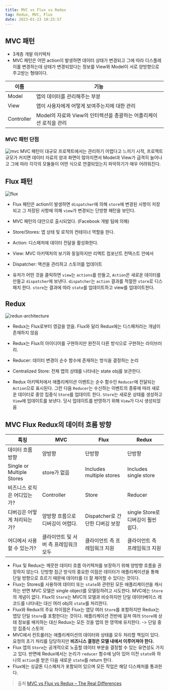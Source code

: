 ```yaml
---
title: MVC vs Flux vs Redux
tag: Redux, MVC, Flux
date: 2023-01-23 10:25:57
---
```


## MVC 패턴

- 3계층 개발 아키텍처
- MVC 패턴은 어떤 action이 발생하면 데이터 상태가 변경되고 그에 따라 디스플레이를 변경하는데 상태가 변경되었다는 정보를 View와 Model이 서로 양방향으로 주고받는 형태이다.

<div class="table-wrapper">

| 이름       | 기능                                                               |
| ---------- | ------------------------------------------------------------------ |
| Model      | 앱의 데이터를 관리해주는 부분                                      |
| View       | 앱이 사용자에게 어떻게 보여주는지에 대한 관리                      |
| Controller | Model의 자료와 View의 인터렉션을 총괄하는 어플리케이션 로직을 관리 |

</div>

### MVC 패턴 단점

![mvc](https://velog.velcdn.com/images%2Faeong98%2Fpost%2F2c86077a-0a05-4302-86a6-e0d692b32299%2Fimage.png)
MVC 패턴이 대규모 프로젝트에서는 관리하기 어렵다고 느끼기 시작, 프로젝트 규모가 커지면 데이터 자료의 양과 화면이 많아지면서 Model과 View가 급격히 늘어나고 그에 따라 각각의 모듈들이 어떤 식으로 연결되었는지 파악하기가 매우 어려워진다.

## Flux 패턴

![flux](https://www.clariontech.com/hs-fs/hubfs/Image2-61.png?width=513&name=Image2-61.png)

- Flux 패턴은 action이 발생하면 `dispatcher`에 의해 `store`에 변경된 사항이 저장되고 그 저장된 사항에 의해 `view`가 변경되는 단방향 패턴을 보인다.
- MVC 패턴의 대안으로 출시되었다. (Facebook 개발 팀에 의해)

- Store/Stores: 앱 상태 및 로직의 컨테이너 역할을 한다.
- Action: 디스패처에 데이터 전달을 활성화한다.
- View: MVC 아키텍처의 보기와 동일하지만 리액트 컴포넌트 컨텍스트 안에서
- Dispatcher: 액션을 관리하고 스토어를 업데이트

- 유저가 어떤 것을 클릭하면 `view`는 `actions`를 만들고, `Action`은 새로운 데이터를 만들고 `dispatcher`에 보낸다. `dispatcher`는 `action` 결과를 적절한 `store`로 디스패치 한다. `store`는 결과에 따라 `state`를 업데이트하고 view를 업데이트한다.

## Redux

![redux-architecture](https://www.clariontech.com/hs-fs/hubfs/Image3-43.png?width=417&name=Image3-43.png)

- Redux는 Flux로부터 영감을 얻음. Flux와 달리 Redux에는 디스패처라는 개념이 존재하지 않음

- Redux는 Flux의 아이디어를 구현하지만 완전히 다른 방식으로 구현하는 라이브러리.
- Reducer: 데이터 변경이 순수 함수에 존재하는 방식을 결정하는 논리
- Centralized Store: 전체 앱의 상태를 나타내는 state obj를 보관한다.

- Redux 아키텍처에서 애플리케이션 이벤트는 순수 함수인 `Reducer`에 전달되는 `Action`으로 표시된다. 그런 다음 `Reducer`는 수신하는 이벤트의 종류에 따라 새로운 데이터로 중앙 집중식 `Store`를 업데이트 한다. `Store`는 새로운 상태를 생성하고 `View`에 업데이트를 보낸다. 당시 업데이트를 반영하기 위해 `View`가 다시 생성되었음

## MVC Flux Redux의 데이터 흐름 방향

<div class="table-wrapper">

| 특징                        | MVC                                   | Flux                            | Redux                              |
| --------------------------- | ------------------------------------- | ------------------------------- | ---------------------------------- |
| 데이터 흐름 방향            | 양방향                                | 단방향                          | 단방향                             |
| Single or Multiple Stores   | store가 없음                          | Includes multiple stores        | Includes single store              |
| 비즈니스 로직은 어디있는가? | Controller                            | Store                           | Reducer                            |
| 디버깅은 어떻게 처리되는가? | 양방향 흐름으로 디버깅이 어렵다.      | Dispatcher로 간단한 디버깅 보장 | single Store로 디버깅이 훨씬 쉽다. |
| 어디에서 사용할 수 있는가?  | 클라이언트 및 서버 측 프레임워크 모두 | 클라이언트 측 프레임워크 지원   | 클라이언트 측 프레임워크 지원      |

</div>

- Flux 및 Redux는 깨끗한 데이터 흐름 아키텍처를 보장하기 위해 양방향 흐름을 권장하지 않는다. 단방향 접근 방식의 중요한 이점은 데이터가 애플리케이션을 통해 단일 방향으로 흐르기 때문에 데이터를 더 잘 제어할 수 있다는 것이다.
- Flux는 Stores를 사용하여 데이터 또는 `state`와 관련된 모든 애플리케이션을 캐시하는 반면 MVC 모델은 single object를 모델링하려고 시도한다. MVC에는 `Store`의 개념이 없다. Flux의 `Store`는 MVC의 모델과 비슷하지만 단일 데이터베이스 레코드를 나타내는 대신 여러 obj의 `state`를 처리한다.
- Flux와 Redux의 주요 차이점은 Flux는 앱당 여러 `Store`를 포함하지만 Redux는 앱당 단일 `Store`를 포함한다는 것이다. 애플리케이션 전반에 걸쳐 여러 `Store`에 상태 정보를 배치하는 대신 Redux는 모든 것을 앱의 한 영역에 유지한다. -> 단일 중앙 집중식 스토어
- MVC에서 컨트롤러는 애플리케이션의 데이터와 상태를 모두 처리할 책임이 있다. 요청의 초기 처리를 담당하지만 **비즈니스 결정은 모델 내에서 이루어져야 한다.**
- Flux 앱의 `Store`는 공개적으로 노출할 데이터 부분을 결정할 수 있는 유연성도 가지고 있다. 반면에 Redux에서는 논리가 `reducer` 함수에 남아 있어 이전 `state`와 하나의 `action`을 받은 다음 새로운 `state`를 return 한다.
- Flux에는 싱글톤 디스패처가 포함되어 있으며 모든 작업은 해당 디스패처를 통과한다.

> 출처
> [MVC vs Flux vs Redux – The Real Differences](https://www.clariontech.com/blog/mvc-vs-flux-vs-redux-the-real-differences)
